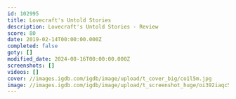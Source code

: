 ```yaml
---
id: 102995
title: Lovecraft's Untold Stories
description: Lovecraft's Untold Stories - Review
score: 80
date: 2019-02-14T00:00:00.000Z
completed: false
goty: []
modified_date: 2024-08-16T00:00:00.000Z
screenshots: []
videos: []
cover: //images.igdb.com/igdb/image/upload/t_cover_big/co1l5m.jpg
image: //images.igdb.com/igdb/image/upload/t_screenshot_huge/oi392iaqc5akagc4fevr.jpg
---
```

